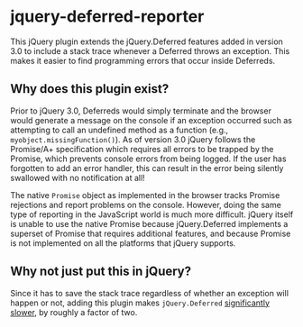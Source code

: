 # jquery-deferred-reporter

This jQuery plugin extends the jQuery.Deferred features added in version 3.0 to include a stack trace whenever a Deferred throws an exception. This makes it easier to find programming errors that occur inside Deferreds. 

## Why does this plugin exist?

Prior to jQuery 3.0, Deferreds would simply terminate and the browser would generate a message on the console if an exception occurred such as attempting to call an undefined method as a function (e.g., `myobject.missingFunction()`). As of version 3.0 jQuery follows the Promise/A+ specification which requires all errors to be trapped by the Promise, which prevents console errors from being logged. If the user has forgotten to add an error handler, this can result in the error being silently swallowed with no notification at all! 

The native `Promise` object as implemented in the browser tracks Promise rejections and report problems on the console. However, doing the same type of reporting in the JavaScript world is much more difficult. jQuery itself is unable to use the native Promise because jQuery.Deferred implements a superset of Promise that requires additional features, and because Promise is not implemented on all the platforms that jQuery supports.

## Why not just put this in jQuery?

 Since it has to save the stack trace regardless of whether an exception will happen or not, adding this plugin makes `jQuery.Deferred` [significantly slower](https://jsfiddle.net/h20r0e6z/), by roughly a factor of two.
 

